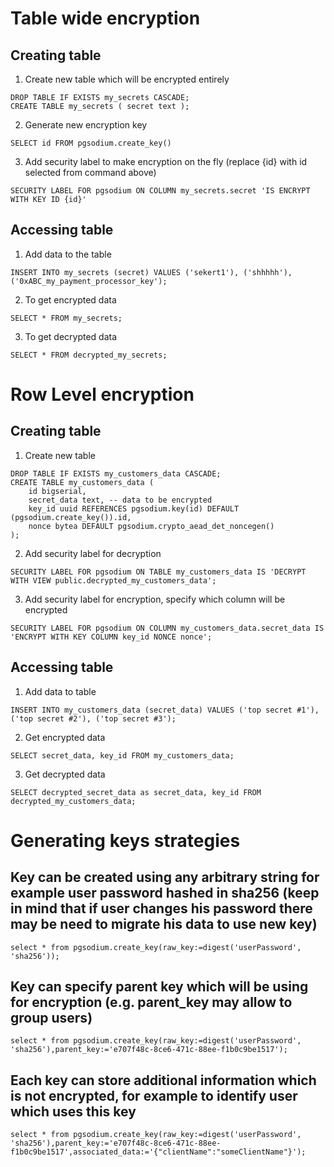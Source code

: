 
# Table wide encryption

## Creating table

1. Create new table which will be encrypted entirely
```
DROP TABLE IF EXISTS my_secrets CASCADE;
CREATE TABLE my_secrets ( secret text );
```
2. Generate new encryption key
```
SELECT id FROM pgsodium.create_key()
```
3. Add security label to make encryption on the fly (replace {id} with id selected from command above)
```
SECURITY LABEL FOR pgsodium ON COLUMN my_secrets.secret 'IS ENCRYPT WITH KEY ID {id}'
```

## Accessing table
1. Add data to the table
```
INSERT INTO my_secrets (secret) VALUES ('sekert1'), ('shhhhh'), ('0xABC_my_payment_processor_key');
```
2. To get encrypted data
```
SELECT * FROM my_secrets;
```
3. To get decrypted data
```
SELECT * FROM decrypted_my_secrets;
```

# Row Level encryption

## Creating table

1. Create new table
```
DROP TABLE IF EXISTS my_customers_data CASCADE; 
CREATE TABLE my_customers_data ( 
    id bigserial, 
    secret_data text, -- data to be encrypted
    key_id uuid REFERENCES pgsodium.key(id) DEFAULT (pgsodium.create_key()).id, 
    nonce bytea DEFAULT pgsodium.crypto_aead_det_noncegen()
);
```
2. Add security label for decryption
```
SECURITY LABEL FOR pgsodium ON TABLE my_customers_data IS 'DECRYPT WITH VIEW public.decrypted_my_customers_data';
```
3. Add security label for encryption, specify which column will be encrypted
```
SECURITY LABEL FOR pgsodium ON COLUMN my_customers_data.secret_data IS 'ENCRYPT WITH KEY COLUMN key_id NONCE nonce';
```

## Accessing table

1. Add data to table 
```
INSERT INTO my_customers_data (secret_data) VALUES ('top secret #1'), ('top secret #2'), ('top secret #3');
```
2. Get encrypted data
```
SELECT secret_data, key_id FROM my_customers_data;
```
3. Get decrypted data
```
SELECT decrypted_secret_data as secret_data, key_id FROM decrypted_my_customers_data;
```

# Generating keys strategies

## Key can be created using any arbitrary string for example user password hashed in sha256 (keep in mind that if user changes his password there may be need to migrate his data to use new key)
```
select * from pgsodium.create_key(raw_key:=digest('userPassword', 'sha256'));
```
## Key can specify parent key which will be using for encryption (e.g. parent_key may allow to group users)
```
select * from pgsodium.create_key(raw_key:=digest('userPassword', 'sha256'),parent_key:='e707f48c-8ce6-471c-88ee-f1b0c9be1517');
```
## Each key can store additional information which is not encrypted, for example to identify user which uses this key
```
select * from pgsodium.create_key(raw_key:=digest('userPassword', 'sha256'),parent_key:='e707f48c-8ce6-471c-88ee-f1b0c9be1517',associated_data:='{"clientName":"someClientName"}');
```